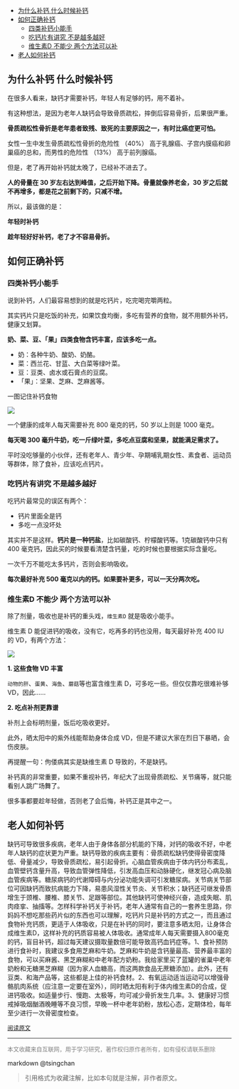 

<!-- TOC -->

- [为什么补钙 什么时候补钙](#为什么补钙-什么时候补钙)
- [如何正确补钙](#如何正确补钙)
    - [四类补钙小能手](#四类补钙小能手)
    - [吃钙片有讲究 不是越多越好](#吃钙片有讲究-不是越多越好)
    - [维生素D 不能少 两个方法可以补](#维生素d-不能少-两个方法可以补)
- [老人如何补钙](#老人如何补钙)

<!-- /TOC -->

## 为什么补钙 什么时候补钙

在很多人看来，缺钙才需要补钙，年轻人有足够的钙，用不着补。

有这种想法，是因为老年人缺钙会导致骨质疏松，摔倒后容易骨折，后果很严重。


**骨质疏松性骨折是老年患者致残、致死的主要原因之一，有时比癌症更可怕。**


女性一生中发生骨质疏松性骨折的危险性 （40%） 高于乳腺癌、子宫内膜癌和卵巢癌的总和，而男性的危险性 （13%） 高于前列腺癌。


但是，老了再开始补钙就太晚了，已经补不进去了。



**人的骨量在 30 岁左右达到峰值，之后开始下降。骨量就像养老金，30 岁之后就不再增多，都是花之前剩下的，只减不增。**



所以，最该做的是：


**年轻时补钙**


**趁年轻好好补钙，老了才不容易骨折。**


## 如何正确补钙


### 四类补钙小能手


说到补钙，人们最容易想到的就是吃钙片，吃完喝完嚼两粒。


其实钙片只是吃饭的补充，如果饮食均衡，多吃有营养的食物，就不用额外补钙，健康又划算。


**奶、菜、豆、「果」四类食物含钙丰富，应该多吃一点。**

- 奶：各种牛奶、酸奶、奶酪。
- 菜：西兰花、甘蓝、大白菜等绿叶菜。
- 豆：豆类、卤水或石膏点的豆腐。
- 「果」：坚果、芝麻、芝麻酱等。

一图记住补钙食物

![](http://img.9ong.com/images/page/md-1584073227.5367196-882.jpg)

一个健康的成年人每天需要补充 800 毫克的钙，50 岁以上则是 1000 毫克。


**每天喝 300 毫升牛奶，吃一斤绿叶菜，多吃点豆腐和坚果，就能满足需求了。**



平时没吃够量的小伙伴，还有老年人、青少年、孕期哺乳期女性、素食者、运动员等群体，除了食补，应该吃点钙片。


### 吃钙片有讲究 不是越多越好

吃钙片最常见的误区有两个：

- 钙片里面全是钙
- 多吃一点没坏处


其实并不是这样。**钙片是一种钙盐**，比如碳酸钙、柠檬酸钙等。1克碳酸钙中只有 400 毫克钙，因此买的时候要看清楚含钙量，吃的时候也要根据实际含量吃。

一次千万不能吃太多钙片，否则会影响吸收。

**每次最好补充 500 毫克以内的钙。如果要补更多，可以一天分两次吃。**


### 维生素D 不能少 两个方法可以补

除了剂量，吸收也是补钙的重头戏，`维生素D` 就是吸收小能手。

维生素 D 能促进钙的吸收，没有它，吃再多的钙也没用，每天最好补充 400 IU 的 VD，有两个方法：


![](http://img.9ong.com/images/page/md-1584073227.738127-174.jpg)

**1. 这些食物 VD 丰富**

`动物的肝`、`蛋黄`、`海鱼`、`蘑菇`等也富含维生素 D，可多吃一些。但仅仅靠吃很难补够 VD，因此……

**2. 吃点补剂更靠谱**

补剂上会标明剂量，饭后吃吸收更好。

此外，晒太阳中的紫外线能帮助身体合成 VD，但是不建议大家在烈日下暴晒，会伤皮肤。

再提醒一句：佝偻病其实是缺维生素 D 导致的，不是缺钙。

补钙真的非常重要，如果不重视补钙，年纪大了出现骨质疏松、关节痛等，就只能看别人跳广场舞了。


很多事都要趁年轻做，否则老了会后悔，补钙正是其中之一。


## 老人如何补钙



缺钙可导致很多疾病，老年人由于身体各部分机能的下降，对钙的吸收不好，中老年人缺钙的症状更为严重。缺钙导致的疾病主要有：骨质疏松缺钙使得骨密度降低、骨量减少，导致骨质疏松，易引起骨折。心脑血管疾病由于体内钙分布紊乱，血管壁钙含量升高，导致血管弹性降低，引发高血压和动脉硬化，继发冠心病及脑血管疾病等。糖尿病钙的代谢障碍与内分泌功能失调可引发糖尿病。关节病关节部位可因缺钙而致抗病能力下降，易患风湿性关节炎、关节积水；缺钙还可继发骨质增生于颈椎、腰椎、膝关节、足跟等部位。其他缺钙可使神经兴奋，造成失眠、肌肉痉挛、抽搐等。怎样科学补钙关于补钙，老年人通常有自己的一套养生思路，你妈妈不想吃那些药片似的东西也可以理解，吃钙片只是补钙的方式之一，而且通过食物补充钙质，更适于人体吸收，只是在补钙的同时，要注意多晒太阳，让身体合成维生素D，这样补充的钙质容易被人体吸收。通常成年人每天需要摄入800毫克的钙，盲目补钙，超过每天建议摄取量数倍可能导致高钙血钙症等。1、食补预防进行食补时，我建议多食用芝麻和牛奶。芝麻和牛奶是含钙量最高、营养最丰富的食物，可以买麻酱、黑芝麻糊和中老年配方奶粉。我给家里买了蓝罐的雀巢中老年奶粉和无糖黑芝麻糊（因为家人血糖高，而这两款食品无蔗糖添加）。此外，还有豆类、和海产品等，这些都是上佳的补钙食材。2、有氧运动适当运动可以增强骨骼肌肉系统（应注意一定要在室外），同时晒太阳有利于体内维生素D的合成，促进钙吸收。如适量步行、慢跑、太极等，均可减少骨折发生几率。3、健康好习惯戒掉吸烟酗酒晚睡等不良习惯，早晚一杯中老年奶粉，放松心态，定期体检，每年至少进行一次骨密度检查。



<font size=2 color=grey>[阅读原文](https://mp.weixin.qq.com/s/mP0R1FloU-VDeX8EXJ2RHw)</font>


----
<font size=2 color='grey'>本文收藏来自互联网，用于学习研究，著作权归原作者所有，如有侵权请联系删除</font>

markdown @tsingchan 

> 引用格式为收藏注解，比如本句就是注解，非作者原文。
